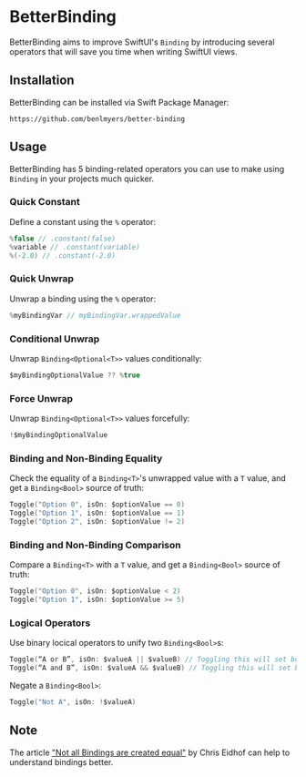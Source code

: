 # BetterBinding

BetterBinding aims to improve SwiftUI's `Binding` by introducing several operators that will save you time when writing SwiftUI views.

## Installation

BetterBinding can be installed via Swift Package Manager:

```
https://github.com/benlmyers/better-binding
```

## Usage

BetterBinding has 5 binding-related operators you can use to make using `Binding` in your projects much quicker.

### Quick Constant

Define a constant using the `%` operator:

```swift
%false // .constant(false)
%variable // .constant(variable)
%(-2.0) // .constant(-2.0)
```

### Quick Unwrap

Unwrap a binding using the `%` operator:

```swift
%myBindingVar // myBindingVar.wrappedValue
```

### Conditional Unwrap

Unwrap `Binding<Optional<T>>` values conditionally:

```swift
$myBindingOptionalValue ?? %true
```

### Force Unwrap

Unwrap `Binding<Optional<T>>` values forcefully:

```swift
!$myBindingOptionalValue
```

### Binding and Non-Binding Equality

Check the equality of a `Binding<T>`'s unwrapped value with a `T` value, and get a `Binding<Bool>` source of truth:

```swift
Toggle("Option 0", isOn: $optionValue == 0)
Toggle("Option 1", isOn: $optionValue == 1)
Toggle("Option 2", isOn: $optionValue != 2)
```

### Binding and Non-Binding Comparison

Compare a `Binding<T>` with a `T` value, and get a `Binding<Bool>` source of truth:

```swift
Toggle("Option 0", isOn: $optionValue < 2)
Toggle("Option 1", isOn: $optionValue >= 5)
```

### Logical Operators

Use binary locical operators to unify two `Binding<Bool>`s:

```swift
Toggle(“A or B”, isOn: $valueA || $valueB) // Toggling this will set both to the new value.
Toggle(“A and B”, isOn: $valueA && $valueB) // Toggling this will set both to the new value.
```

Negate a `Binding<Bool>`:

```swift
Toggle("Not A", isOn: !$valueA)
```

## Note
The article ["Not all Bindings are created equal"](https://chris.eidhof.nl/post/binding-with-get-set) by 
Chris Eidhof can help to understand bindings better.
